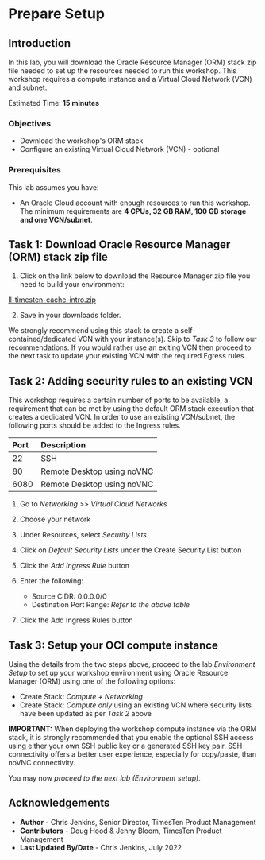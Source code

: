 # Prepare Setup

## Introduction

In this lab, you will download the Oracle Resource Manager (ORM) stack zip file needed to set up the resources needed to run this workshop. This workshop requires a compute instance and a Virtual Cloud Network (VCN) and subnet.

Estimated Time: **15 minutes**

### Objectives

-   Download the workshop's ORM stack
-   Configure an existing Virtual Cloud Network (VCN) - optional

### Prerequisites

This lab assumes you have:

- An Oracle Cloud account with enough resources to run this workshop. The minimum requirements are **4 CPUs, 32 GB RAM, 100 GB storage and one VCN/subnet**.

## Task 1: Download Oracle Resource Manager (ORM) stack zip file

1.  Click on the link below to download the Resource Manager zip file you need to build your environment:

 [ll-timesten-cache-intro.zip](https://objectstorage.uk-london-1.oraclecloud.com/p/puzLjtCV8NbFGkuRWo1lVsdeFqS5E91KZ1Rfa7fkidhPEGVxuFTbtT32zkXOXtl0/n/intdouglashood/b/stacks/o/ll-timesten-cache-intro.zip)

2.  Save in your downloads folder.

We strongly recommend using this stack to create a self-contained/dedicated VCN with your instance(s). Skip to *Task 3* to follow our recommendations. If you would rather use an exiting VCN then proceed to the next task to update your existing VCN with the required Egress rules.

## Task 2: Adding security rules to an existing VCN

This workshop requires a certain number of ports to be available, a requirement that can be met by using the default ORM stack execution that creates a dedicated VCN. In order to use an existing VCN/subnet, the following ports should be added to the Ingress rules.

| Port           |Description                            |
| :------------- | :------------------------------------ |
| 22             | SSH                                   |
| 80             | Remote Desktop using noVNC           |
| 6080           | Remote Desktop using noVNC            |

1.  Go to *Networking >> Virtual Cloud Networks*

2.  Choose your network

3.  Under Resources, select *Security Lists*

4.  Click on *Default Security Lists* under the Create Security List button

5.  Click the *Add Ingress Rule* button

6.  Enter the following:
    - Source CIDR: 0.0.0.0/0
    - Destination Port Range: *Refer to the above table*

7.  Click the Add Ingress Rules button

## Task 3: Setup your OCI compute instance

Using the details from the two steps above, proceed to the lab *Environment Setup* to set up your workshop environment using Oracle Resource Manager (ORM) using one of the following options:

  -  Create Stack:  *Compute + Networking*
  -  Create Stack:  *Compute only* using an existing VCN where security lists have been updated as per *Task 2* above

**IMPORTANT:** When deploying the workshop compute instance via the ORM stack, it is strongly recommended that you enable the optional SSH access using either your own SSH public key or a generated SSH key pair. SSH connectivity offers a better user experience, especially for copy/paste, than noVNC connectivity.

You may now *proceed to the next lab (Environment setup)*.

## Acknowledgements

* **Author** - Chris Jenkins, Senior Director, TimesTen Product Management
* **Contributors** -  Doug Hood & Jenny Bloom, TimesTen Product Management
* **Last Updated By/Date** - Chris Jenkins, July 2022
